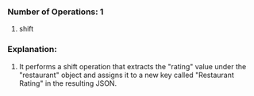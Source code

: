 ### Number of Operations: 1

1. shift

### Explanation:

1. It performs a shift operation that extracts the "rating" value under the "restaurant" object and assigns it to a new key called "Restaurant Rating" in the resulting JSON.